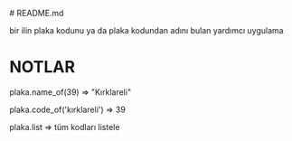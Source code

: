 # README.md

bir ilin plaka kodunu ya da plaka kodundan adını bulan yardımcı uygulama

# NOTLAR

plaka.name_of(39)
=> "Kırklareli"

plaka.code_of('kırklareli')
=> 39

plaka.list
=> tüm kodları listele



